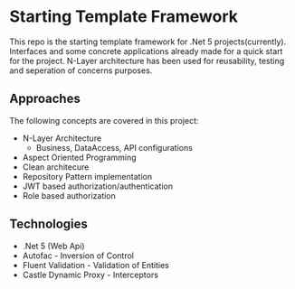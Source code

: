 # Starting Template Framework
This repo is the starting template framework for .Net 5 projects(currently). Interfaces and some concrete applications already made for a quick start for the project. N-Layer architecture has been used for reusability, testing and seperation of concerns purposes. <br>
## Approaches
The following concepts are covered in this project:
* N-Layer Architecture
  * Business, DataAccess, API configurations
* Aspect Oriented Programming
* Clean architecure
* Repository Pattern implementation
* JWT based authorization/authentication
* Role based authorization

## Technologies
* .Net 5 (Web Api)
* Autofac - Inversion of Control
* Fluent Validation - Validation of Entities
* Castle Dynamic Proxy - Interceptors
